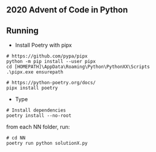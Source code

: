 ## 2020 Advent of Code in Python

## Running
- Install Poetry with pipx

```
# https://github.com/pypa/pipx
python -m pip install --user pipx
cd [HOMEPATH]\AppData\Roaming\Python\PythonXX\Scripts
.\pipx.exe ensurepath

# https://python-poetry.org/docs/
pipx install poetry
```

- Type  
```
# Install dependencies
poetry install --no-root
```

from each NN folder, run:
```
# cd NN
poetry run python solutionX.py
```


